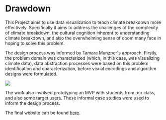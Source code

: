 # Drawdown

This Project aims to use data visualization to teach climate breakdown more effectively. Specifically it aims to address the challenges of the complexity of climate breakdown, the cultural cognition inherent to understanding climate breakdown, and also the overwhelming sense of doom many face in hoping to solve this problem.

The design process was informed by Tamara Munzner's approach. Firstly, the problem domain was characterized (which, in this case, was visualizing climate data), data abstraction processes were based on this problem identification and characterization, before visual encodings and algorithm designs were formulated. 

![](https://github.com/6859-sp21/final-project-drawdown/edit/main/images/munzner.png)

The work also involved prototyping an MVP with students from our class, and also some target users. These informal case studies were used to inform the design process.

The final website can be found [here](https://6859-sp21.github.io/final-project-drawdown/).

